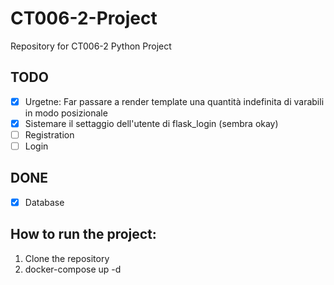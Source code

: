 # CT006-2-Project
Repository for CT006-2 Python Project

## TODO
- [x] Urgetne: Far passare a render template una quantità indefinita di varabili in modo posizionale
- [x] Sistemare il settaggio dell'utente di flask_login (sembra okay)
- [ ] Registration
- [ ] Login

## DONE
- [x] Database 

## How to run the project:
1. Clone the repository
2. docker-compose up -d
